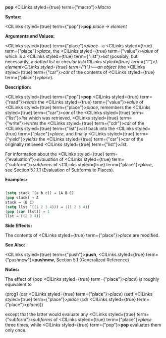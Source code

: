 **pop** <ClLinks styled={true} term={"macro"}><i>Macro</i></ClLinks> 



**Syntax:** 



<ClLinks styled={true} term={"pop"}><b>pop</b></ClLinks> *place → element* 



**Arguments and Values:** 



<ClLinks styled={true} term={"place"}><i>place</i></ClLinks>—a <ClLinks styled={true} term={"place"}><i>place</i></ClLinks>, the <ClLinks styled={true} term={"value"}><i>value</i></ClLinks> of which is a <ClLinks styled={true} term={"list"}><i>list</i></ClLinks> (possibly, but necessarily, a *dotted list* or *circular list<ClLinks styled={true} term={"t"}><i>). </i></ClLinks>element<ClLinks styled={true} term={"t"}><i>—an </i></ClLinks>object* (the <ClLinks styled={true} term={"car"}><i>car</i></ClLinks> of the contents of <ClLinks styled={true} term={"place"}><i>place</i></ClLinks>). 



**Description:** 



<ClLinks styled={true} term={"pop"}><b>pop</b></ClLinks> <ClLinks styled={true} term={"read"}><i>reads</i></ClLinks> the <ClLinks styled={true} term={"value"}><i>value</i></ClLinks> of <ClLinks styled={true} term={"place"}><i>place</i></ClLinks>, remembers the <ClLinks styled={true} term={"car"}><i>car</i></ClLinks> of the <ClLinks styled={true} term={"list"}><i>list</i></ClLinks> which was retrieved, <ClLinks styled={true} term={"write"}><i>writes</i></ClLinks> the <ClLinks styled={true} term={"cdr"}><i>cdr</i></ClLinks> of the <ClLinks styled={true} term={"list"}><i>list</i></ClLinks> back into the <ClLinks styled={true} term={"place"}><i>place</i></ClLinks>, and finally <ClLinks styled={true} term={"yield"}><i>yields</i></ClLinks> the <ClLinks styled={true} term={"car"}><i>car</i></ClLinks> of the originally retrieved <ClLinks styled={true} term={"list"}><i>list</i></ClLinks>. 







 



 



For information about the <ClLinks styled={true} term={"evaluation"}><i>evaluation</i></ClLinks> of <ClLinks styled={true} term={"subform"}><i>subforms</i></ClLinks> of <ClLinks styled={true} term={"place"}><i>place</i></ClLinks>, see Section 5.1.1.1 (Evaluation of Subforms to Places). 



**Examples:**
```lisp

(setq stack ’(a b c)) → (A B C) 
(pop stack) → A 
stack → (B C) 
(setq llst ’((1 2 3 4))) → ((1 2 3 4)) 
(pop (car llst)) → 1 
llst → ((2 3 4)) 

```
**Side Effects:** 



The contents of <ClLinks styled={true} term={"place"}><i>place</i></ClLinks> are modified. 



**See Also:** 



<ClLinks styled={true} term={"push"}><b>push</b></ClLinks>, <ClLinks styled={true} term={"pushnew"}><b>pushnew</b></ClLinks>, Section 5.1 (Generalized Reference) 



**Notes:** 



The effect of (pop <ClLinks styled={true} term={"place"}><i>place</i></ClLinks>) is roughly equivalent to 



(prog1 (car <ClLinks styled={true} term={"place"}><i>place</i></ClLinks>) (setf <ClLinks styled={true} term={"place"}><i>place</i></ClLinks> (cdr <ClLinks styled={true} term={"place"}><i>place</i></ClLinks>))) 



except that the latter would evaluate any <ClLinks styled={true} term={"subform"}><i>subforms</i></ClLinks> of <ClLinks styled={true} term={"place"}><i>place</i></ClLinks> three times, while <ClLinks styled={true} term={"pop"}><b>pop</b></ClLinks> evaluates them only once. 




